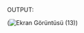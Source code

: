 OUTPUT:

 (![Ekran Görüntüsü (13)](https://user-images.githubusercontent.com/81915186/230473988-9132cc24-ec2b-4a33-bc5f-7c47aaba8c07.png))

